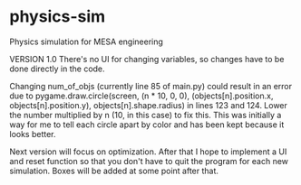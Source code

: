 # physics-sim
Physics simulation for MESA engineering

VERSION 1.0
There's no UI for changing variables, so changes have to be done directly in the code.

Changing num_of_objs (currently line 85 of main.py) could result in an error due to 
pygame.draw.circle(screen, (n * 10, 0, 0), (objects[n].position.x, objects[n].position.y), objects[n].shape.radius)
in lines 123 and 124. Lower the number multiplied by n (10, in this case) to fix this.
This was initially a way for me to tell each circle apart by color and has been kept
because it looks better.

Next version will focus on optimization. After that I hope to implement a UI and reset 
function so that you don't have to quit the program for each new simulation. Boxes will 
be added at some point after that.
